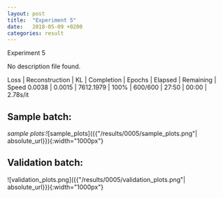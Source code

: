 ```yaml
---
layout: post
title:  "Experiment 5"
date:   2018-05-09 +0200
categories: result
---
```

Experiment 5

No description file found.

Loss | Reconstruction | KL | Completion | Epochs | Elapsed | Remaining | Speed
0.0038 | 0.0015 | 7612.1979 | 100% | 600/600 | 27:50 | 00:00 | 2.78s/it



## **Sample batch**:

_sample plots_:![sample_plots]({{"/results/0005/sample_plots.png"| absolute_url}}){:width="1000px"}

## **Validation batch**:

![validation_plots.png]({{"/results/0005/validation_plots.png"| absolute_url}}){:width="1000px"}
